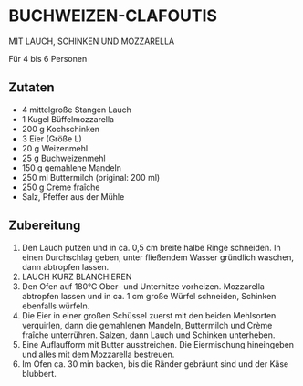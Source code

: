 # BUCHWEIZEN-CLAFOUTIS 

MIT LAUCH, SCHINKEN UND MOZZARELLA

Für 4 bis 6 Personen

## Zutaten
- 4 mittelgroße Stangen Lauch
- 1 Kugel Büffelmozzarella
- 200 g Kochschinken
- 3 Eier (Größe L)
- 20 g Weizenmehl
- 25 g Buchweizenmehl
- 150 g gemahlene Mandeln
- 250 ml Buttermilch (original: 200 ml)
- 250 g Crème fraîche
- Salz, Pfeffer aus der Mühle

## Zubereitung
1. Den Lauch putzen und in ca. 0,5 cm breite halbe Ringe schneiden. In einen
   Durchschlag geben, unter fließendem Wasser gründlich waschen, dann
   abtropfen lassen.
2. LAUCH KURZ BLANCHIEREN
3. Den Ofen auf 180°C Ober- und Unterhitze vorheizen. Mozzarella
   abtropfen lassen und in ca. 1 cm große Würfel schneiden, Schinken
   ebenfalls würfeln.
4. Die Eier in einer großen Schüssel zuerst mit den beiden Mehlsorten
   verquirlen, dann die gemahlenen Mandeln, Buttermilch und Crème
   fraîche unterrühren. Salzen, dann Lauch und Schinken unterheben.
5. Eine Auflaufform mit Butter ausstreichen. Die Eiermischung
   hineingeben und alles mit dem Mozzarella bestreuen.
6. Im Ofen ca. 30 min backen, bis die Ränder gebräunt sind und der Käse
   blubbert.
   